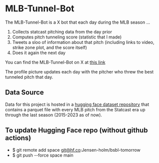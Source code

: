 # MLB-Tunnel-Bot

The MLB-Tunnel-Bot is a X bot that each day during the MLB season ...

1. Collects statcast pitching data from the day prior
2. Computes pitch tunneling score (statistic that I made)
3. Tweets a sloo of information about that pitch (including links to video, strike zone plot, and the score itself)
4. Does it again the next day

You can find the MLB-Tunnel-Bot on X at [this link](https://twitter.com/MLBTullelBot)

The profile picture updates each day with the pitcher who threw the best tunneled pitch that day.


## Data Source

Data for this project is hosted in a [hugging face dataset repository](https://huggingface.co/datasets/Jensen-holm/statcast-era-pitches) that contains a parquet file with every MLB pitch from the Statcast era up through the last season (2015-2023 as of now).

## To update Hugging Face repo (without github actions)
 - $ git remote add space git@hf.co:Jensen-holm/bsbl-tomorrow
 - $ git push --force space main
